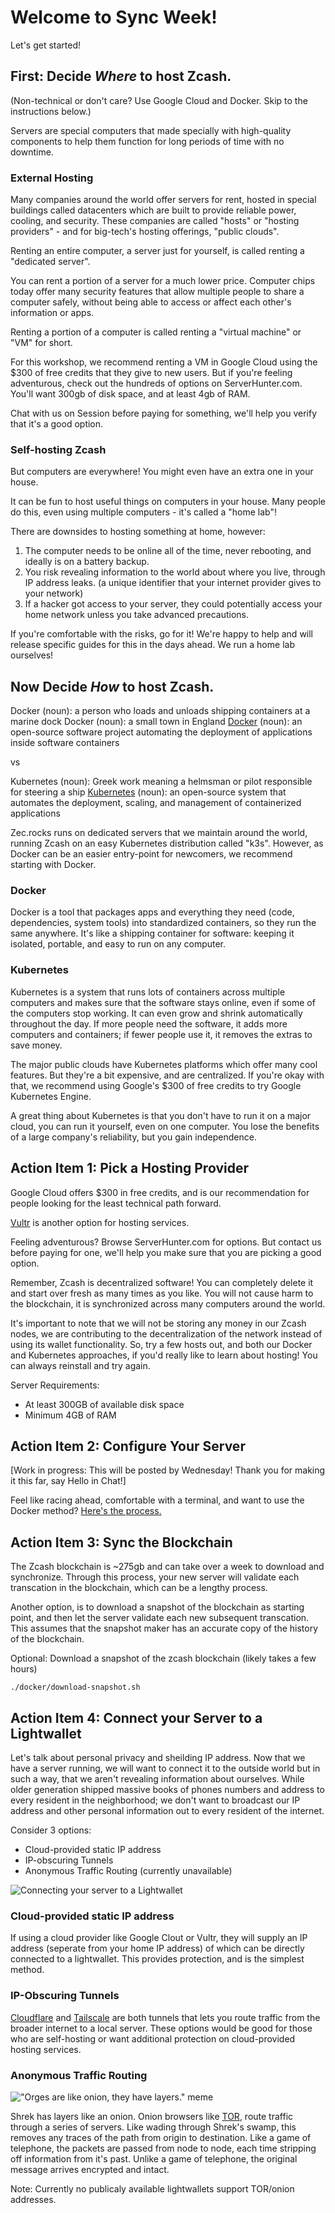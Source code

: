 # Welcome to Sync Week!

Let's get started!

## First: Decide _Where_ to host Zcash.
(Non-technical or don't care? Use Google Cloud and Docker. Skip to the instructions below.)

Servers are special computers that made specially with high-quality components to help them function for long periods of time with no downtime.

### External Hosting
Many companies around the world offer servers for rent, hosted in special buildings called datacenters which are built to provide reliable power, cooling, and security. These companies are called "hosts" or "hosting providers" - and for big-tech's hosting offerings, "public clouds".

Renting an entire computer, a server just for yourself, is called renting a "dedicated server".

You can rent a portion of a server for a much lower price. Computer chips today offer many security features that allow multiple people to share a computer safely, without being able to access or affect each other's information or apps.

Renting a portion of a computer is called renting a "virtual machine" or "VM" for short.

For this workshop, we recommend renting a VM in Google Cloud using the $300 of free credits that they give to new users. But if you're feeling adventurous, check out the hundreds of options on ServerHunter.com. You'll want 300gb of disk space, and at least 4gb of RAM.

Chat with us on Session before paying for something, we'll help you verify that it's a good option.

### Self-hosting Zcash
But computers are everywhere! You might even have an extra one in your house.

It can be fun to host useful things on computers in your house. Many people do this, even using multiple computers - it's called a "home lab"!

There are downsides to hosting something at home, however:
1. The computer needs to be online all of the time, never rebooting, and ideally is on a battery backup.
2. You risk revealing information to the world about where you live, through IP address leaks. (a unique identifier that your internet provider gives to your network)
3. If a hacker got access to your server, they could potentially access your home network unless you take advanced precautions.

If you're comfortable with the risks, go for it! We're happy to help and will release specific guides for this in the days ahead. We run a home lab ourselves!

## Now Decide _How_ to host Zcash.

Docker (noun): a person who loads and unloads shipping containers at a marine dock
Docker (noun): a small town in England
[Docker](https://www.docker.com/) (noun): an open-source software project automating the deployment of applications inside software containers 

vs

Kubernetes (noun): Greek work meaning a helmsman or pilot responsible for steering a ship
[Kubernetes](https://kubernetes.io/) (noun): an open-source system that automates the deployment, scaling, and management of containerized applications

Zec.rocks runs on dedicated servers that we maintain around the world, running Zcash on an easy Kubernetes distribution called "k3s". However, as Docker can be an easier entry-point for newcomers, we recommend starting with Docker.

### Docker
Docker is a tool that packages apps and everything they need (code, dependencies, system tools) into standardized containers, so they run the same anywhere. It's like a shipping container for software: keeping it isolated, portable, and easy to run on any computer.

### Kubernetes
Kubernetes is a system that runs lots of containers across multiple computers and makes sure that the software stays online, even if some of the computers stop working. It can even grow and shrink automatically throughout the day. If more people need the software, it adds more computers and containers; if fewer people use it, it removes the extras to save money.

The major public clouds have Kubernetes platforms which offer many cool features. But they're a bit expensive, and are centralized. If you're okay with that, we recommend using Google's $300 of free credits to try Google Kubernetes Engine.

A great thing about Kubernetes is that you don't have to run it on a major cloud, you can run it yourself, even on one computer. You lose the benefits of a large company's reliability, but you gain independence. 

## Action Item 1: Pick a Hosting Provider

Google Cloud offers $300 in free credits, and is our recommendation for people looking for the least technical path forward.

[Vultr](https://www.vultr.com/) is another option for hosting services.

Feeling adventurous? Browse ServerHunter.com for options. But contact us before paying for one, we'll help you make sure that you are picking a good option.

Remember, Zcash is decentralized software! You can completely delete it and start over fresh as many times as you like. You will not cause harm to the blockchain, it is synchronized across many computers around the world.

It's important to note that we will not be storing any money in our Zcash nodes, we are contributing to the decentralization of the network instead of using its wallet functionality. So, try a few hosts out, and both our Docker and Kubernetes approaches, if you'd really like to learn about hosting! You can always reinstall and try again.

Server Requirements: 
- At least 300GB of available disk space
- Minimum 4GB of RAM

## Action Item 2: Configure Your Server

[Work in progress: This will be posted by Wednesday! Thank you for making it this far, say Hello in Chat!]

Feel like racing ahead, comfortable with a terminal, and want to use the Docker method? [Here's the process.](https://github.com/zecrocks/zcash-stack/tree/main/docker)

## Action Item 3: Sync the Blockchain

The Zcash blockchain is ~275gb and can take over a week to download and synchronize. Through this process, your new server will validate each transcation in the blockchain, which can be a lengthy process. 

Another option, is to download a snapshot of the blockchain as starting point, and then let the server validate each new subsequent transcation. This assumes that the snapshot maker has an accurate copy of the history of the blockchain. 

Optional: Download a snapshot of the zcash blockchain (likely takes a few hours)
```
./docker/download-snapshot.sh
```

## Action Item 4: Connect your Server to a Lightwallet

Let's talk about personal privacy and sheilding IP address. Now that we have a server running, we will want to connect it to the outside world but in such a way, that we aren't revealing information about ourselves. While older generation shipped massive books of phones numbers and address to every resident in the neighborhood; we don't want to broadcast our IP address and other personal information out to every resident of the internet. 

Consider 3 options:
- Cloud-provided static IP address
- IP-obscuring Tunnels 
- Anonymous Traffic Routing (currently unavailable)

![Connecting your server to a Lightwallet](images/node_to_lightwallet_ways.png)

### Cloud-provided static IP address

If using a cloud provider like Google Clout or Vultr, they will supply an IP address (seperate from your home IP address) of which can be directly connected to a lightwallet. This provides protection, and is the simplest method. 

### IP-Obscuring Tunnels
[Cloudflare](https://developers.cloudflare.com/cloudflare-one/connections/connect-networks/) and [Tailscale](https://tailscale.com/kb/1223/funnel) are both tunnels that lets you route traffic from the broader internet to a local server. These options would be good for those who are self-hosting or want additional protection on cloud-provided hosting services.

### Anonymous Traffic Routing

!["Orges are like onion, they have layers." meme](images/shrek.jpg)

Shrek has layers like an onion. Onion browsers like [TOR](https://www.torproject.org/), route traffic through a series of servers. Like wading through Shrek's swamp, this removes any traces of the path from origin to destination. Like a game of telephone, the packets are passed from node to node, each time stripping off information from it's past. Unlike a game of telephone, the original message arrives encrypted and intact.


Note: Currently no publicaly available lightwallets support TOR/onion addresses.



